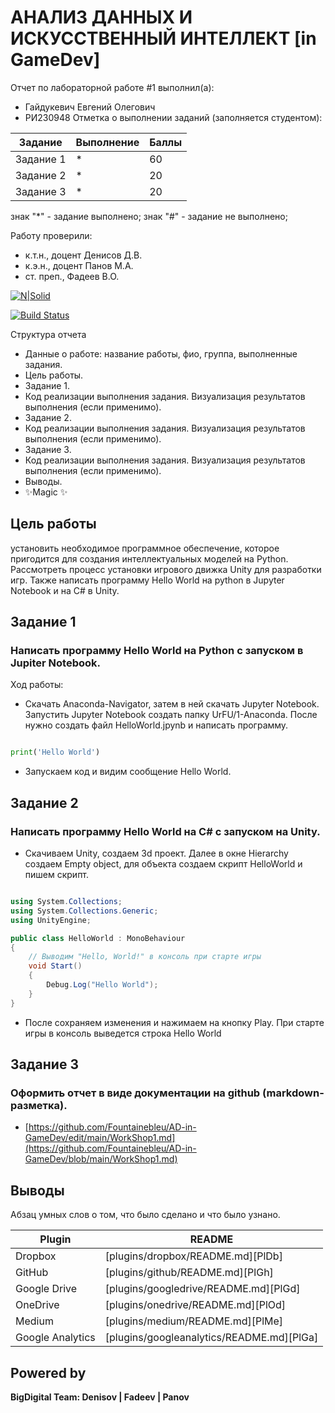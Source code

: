# АНАЛИЗ ДАННЫХ И ИСКУССТВЕННЫЙ ИНТЕЛЛЕКТ [in GameDev]
Отчет по лабораторной работе #1 выполнил(а):
- Гайдукевич Евгений Олегович
- РИ230948
Отметка о выполнении заданий (заполняется студентом):

| Задание | Выполнение | Баллы |
| ------ | ------ | ------ |
| Задание 1 | * | 60 |
| Задание 2 | * | 20 |
| Задание 3 | * | 20 |

знак "*" - задание выполнено; знак "#" - задание не выполнено;

Работу проверили:
- к.т.н., доцент Денисов Д.В.
- к.э.н., доцент Панов М.А.
- ст. преп., Фадеев В.О.

[![N|Solid](https://cldup.com/dTxpPi9lDf.thumb.png)](https://nodesource.com/products/nsolid)

[![Build Status](https://travis-ci.org/joemccann/dillinger.svg?branch=master)](https://travis-ci.org/joemccann/dillinger)

Структура отчета

- Данные о работе: название работы, фио, группа, выполненные задания.
- Цель работы.
- Задание 1.
- Код реализации выполнения задания. Визуализация результатов выполнения (если применимо).
- Задание 2.
- Код реализации выполнения задания. Визуализация результатов выполнения (если применимо).
- Задание 3.
- Код реализации выполнения задания. Визуализация результатов выполнения (если применимо).
- Выводы.
- ✨Magic ✨

## Цель работы
установить необходимое программное обеспечение, которое пригодится для создания интеллектуальных моделей на Python. Рассмотреть процесс установки игрового движка Unity для разработки игр. Также написать программу Hello World на python в Jupyter Notebook и на C# в Unity.

## Задание 1
### Написать программу Hello World на Python с запуском в Jupiter Notebook.
Ход работы:
- Скачать Anaconda-Navigator, затем в ней скачать Jupyter Notebook. Запустить Jupyter Notebook создать папку UrFU/1-Anaconda. После нужно создать файл HelloWorld.jpynb и написать программу.

```py

print('Hello World')

```

- Запускаем код и видим сообщение Hello World.


## Задание 2
### Написать программу Hello World на C# с запуском на Unity.

- Скачиваем Unity, создаем 3d проект. Далее в окне Hierarchy создаем Empty object, для объекта создаем скрипт HelloWorld и пишем скрипт.

```csharp

using System.Collections;
using System.Collections.Generic;
using UnityEngine;

public class HelloWorld : MonoBehaviour
{
    // Выводим "Hello, World!" в консоль при старте игры
    void Start()
    {
        Debug.Log("Hello World");
    }
}

```

- После сохраняем изменения и нажимаем на кнопку Play. При старте игры в консоль выведется строка Hello World

## Задание 3
### Оформить отчет в виде документации на github (markdown-разметка).

- [https://github.com/Fountainebleu/AD-in-GameDev/edit/main/WorkShop1.md](https://github.com/Fountainebleu/AD-in-GameDev/blob/main/WorkShop1.md)

## Выводы

Абзац умных слов о том, что было сделано и что было узнано.

| Plugin | README |
| ------ | ------ |
| Dropbox | [plugins/dropbox/README.md][PlDb] |
| GitHub | [plugins/github/README.md][PlGh] |
| Google Drive | [plugins/googledrive/README.md][PlGd] |
| OneDrive | [plugins/onedrive/README.md][PlOd] |
| Medium | [plugins/medium/README.md][PlMe] |
| Google Analytics | [plugins/googleanalytics/README.md][PlGa] |

## Powered by

**BigDigital Team: Denisov | Fadeev | Panov**

